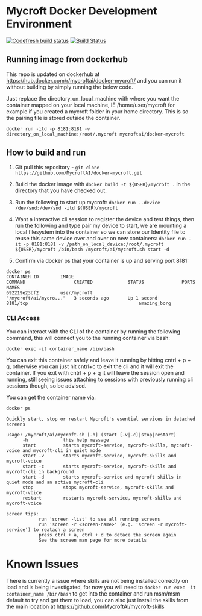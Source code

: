 # Mycroft Docker Development Environment

[![Codefresh build status]( https://g.codefresh.io/api/badges/build?repoOwner=MycroftAI&repoName=docker-mycroft&branch=master&pipelineName=docker-mycroft&accountName=btotharye&type=cf-1)]( https://g.codefresh.io/repositories/MycroftAI/docker-mycroft/builds?filter=trigger:build;branch:master;service:599b524e9accf20001956e6d~docker-mycroft) [![Build Status](https://travis-ci.org/MycroftAI/docker-mycroft.svg?branch=master)](https://travis-ci.org/MycroftAI/docker-mycroft)

## Running image from dockerhub
This repo is updated on dockerhub at https://hub.docker.com/r/mycroftai/docker-mycroft/ and you can run it without building by simply running the below code.

Just replace the directory_on_local_machine with where you want the container mapped on your local machine, IE /home/user/mycroft for example if you created a mycroft folder in your home directory.  This is so the pairing file is stored outside the container.

`docker run -itd -p 8181:8181 -v directory_on_local_machine:/root/.mycroft mycroftai/docker-mycroft`

## How to build and run

1. Git pull this repository - ```git clone https://github.com/MycroftAI/docker-mycroft.git```

2. Build the docker image with 
   ```docker build -t ${USER}/mycroft .``` in the directory that you have checked out.
   
3. Run the following to start up mycroft:
   ```docker run --device /dev/snd:/dev/snd -itd ${USER}/mycroft```
   
4. Want a interactive cli session to register the device and test things, then run the following and type pair my device to start, we are mounting a local filesystem into the container so we can store our Identity file to reuse this same device over and over on new containers:
   ```docker run -it -p 8181:8181 -v /path_on_local_device:/root/.mycroft ${USER}/mycroft /bin/bash /mycroft/ai/mycroft.sh start -d```

5. Confirm via docker ps that your container is up and serving port 8181:


```
docker ps
CONTAINER ID        IMAGE                                                COMMAND                  CREATED             STATUS              PORTS                                            NAMES
692219e23bf2        user/mycroft                                    "/mycroft/ai/mycro..."   3 seconds ago       Up 1 second         8181/tcp                                         amazing_borg
```

### CLI Access
You can interact with the CLI of the container by running the following command, this will connect you to the running container via bash:

```
docker exec -it container_name /bin/bash
```

You can exit this container safely and leave it running by hitting cntrl + p + q, otherwise you can just hit cntrl+c to exit the cli and it will exit the container.  If you exit with cntrl + p + q it will leave the session open and running, still seeing issues attaching to sessions with previously running cli sessions though, so be advised.


You can get the container name via:

```
docker ps
```



```
Quickly start, stop or restart Mycroft's esential services in detached screens

usage: /mycroft/ai/mycroft.sh [-h] (start [-v|-c]|stop|restart)
      -h             this help message
      start          starts mycroft-service, mycroft-skills, mycroft-voice and mycroft-cli in quiet mode
      start -v       starts mycroft-service, mycroft-skills and mycroft-voice
      start -c       starts mycroft-service, mycroft-skills and mycroft-cli in background
      start -d       starts mycroft-service and mycroft skills in quiet mode and an active mycroft-cli
      stop           stops mycroft-service, mycroft-skills and mycroft-voice
      restart        restarts mycroft-service, mycroft-skills and mycroft-voice

screen tips:
            run 'screen -list' to see all running screens
            run 'screen -r <screen-name>' (e.g. 'screen -r mycroft-service') to reatach a screen
            press ctrl + a, ctrl + d to detace the screen again
            See the screen man page for more details
```


# Known Issues
There is currently a issue where skills are not being installed correctly on load and is being investigated, for now you will need to `docker run exec -it container_name /bin/bash` to get into the container and run msm/msm default to try and get them to load, you can also just install the skills from the main location at https://github.com/MycroftAI/mycroft-skills
